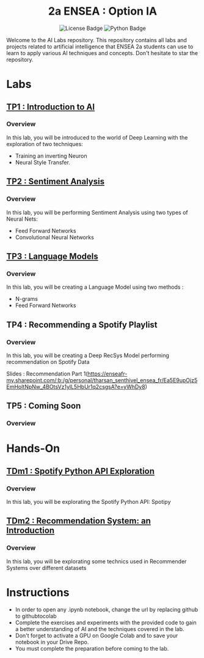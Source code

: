 <h1   align="center">
2a ENSEA : Option IA 
</h1>

<div id="badges" align="center">
  <img src="https://img.shields.io/github/license/thad75/OptionAI" alt="License Badge"/>
  <img src="https://img.shields.io/github/languages/top/thad75/OptionAI" alt="Python Badge"/>
</div> 


Welcome to the AI Labs repository. This repository contains all labs and projects related to artificial intelligence that ENSEA 2a students can use to learn to apply various AI techniques and concepts. Don't hesitate to star the repository.

# Labs

## [TP1 : Introduction to AI ](TP1)

### Overview

In this lab, you will be introduced to the world of Deep Learning with the exploration of two techniques: 
  - Training an inverting Neuron 
  - Neural Style Transfer. 
  


## [TP2 : Sentiment Analysis](TP2)

### Overview

In this lab, you will be performing Sentiment Analysis using two types of Neural Nets:
- Feed Forward Networks
- Convolutional Neural Networks


## [TP3 : Language Models](TP3)

### Overview
In this lab, you will be creating a Language Model using two methods : 
- N-grams
- Feed Forward Networks

## TP4 : Recommending a Spotify Playlist

### Overview
In this lab, you will be creating a Deep RecSys Model performing recommendation on Spotify Data 

Slides : Recommendation Part 1(https://enseafr-my.sharepoint.com/:b:/g/personal/tharsan_senthivel_ensea_fr/Ea5E9upOjz5EmHoltNpNw_4BOtsVz1ylL5HbUr1q2csgsA?e=yWhDy8)
## TP5 : Coming Soon

### Overview


# Hands-On

## [TDm1 : Spotify Python API Exploration](TDm/NLP)

### Overview

In this lab, you will be explorating the Spotify Python API: Spotipy
## [TDm2 : Recommendation System: an Introduction](TDm/SR)

### Overview

In this lab, you will be explorating some technics used in Recommender Systems over different datasets


# Instructions

- In order to open any .ipynb notebook, change the url by replacing github to githubtocolab
- Complete the exercises and experiments with the provided code to gain a better understanding of AI and the techniques covered in the lab.
- Don't forget to activate a GPU on Google Colab and  to save your notebook in your Drive Repo.
- You must complete the preparation before coming to the lab.
